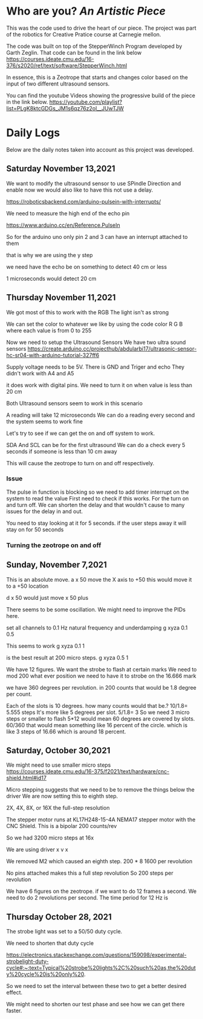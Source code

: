 # Who are you? _An Artistic Piece_
This was the code used to drive the heart of our piece. The project was part of the robotics for Creative Pratice course at Carnegie mellon. 

The code was built on top of the StepperWinch Program developed by Garth Zeglin. 
That code can be found in the link below
https://courses.ideate.cmu.edu/16-376/s2020/ref/text/software/StepperWinch.html

In essence, this is a Zeotrope that starts and changes color based on the input of two different ultrasound sensors.

You can find the youtube Videos showing the progressive build of the piece in the link below. 
https://youtube.com/playlist?list=PLgK8ktcGDGs_JM1s6qz76z2ol__JUwTJW



# Daily Logs
Below are the daily notes taken into account as this project was developed. 


## Saturday November 13,2021
We want to modify the ultrasound sensor to use SPindle Direction and enable
now we would also like to have this not use a delay.

https://roboticsbackend.com/arduino-pulsein-with-interrupts/

We need to measure the high end of the echo pin

https://www.arduino.cc/en/Reference.PulseIn

So for the arduino uno only pin 2 and 3 can have an interrupt attached to them

that is why we are using the y step

we need have the echo be on something to detect 40 cm or less

1 microseconds would detect 20 cm


## Thursday November 11,2021
We got most of this to work with the RGB
The light isn't as strong

We can set the color to whatever we like by using the code
color R G B
where each value is from 0 to 255

Now we need to setup the Ultrasound Sensors
We have two ultra sound sensors
https://create.arduino.cc/projecthub/abdularbi17/ultrasonic-sensor-hc-sr04-with-arduino-tutorial-327ff6

Supply voltage needs to be 5V.
There is GND and Triger and echo
They didn't work with A4 and A5

it does work with digital pins.
We need to turn it on when value is less than 20 cm

Both Ultrasound sensors seem to work in this scenario

A reading will take 12 microseconds
We can do a reading every second and the system seems to work fine

Let's try to see if we can get the on and off system to work.

SDA And SCL can be for the first ultrasound
We can do a check every 5 seconds if someone is less than 10 cm away

This will cause the zeotrope to turn on and off respectively.

### Issue
The pulse in function is blocking so we need to add timer interrupt on the system to read the value
First need to check if this works.
For the turn on and turn off.
We can shorten the delay and that wouldn't cause to many issues for the delay in and out.

You need to stay looking at it for 5 seconds. if the user steps away it will stay on for 50 seconds

### Turning the zeotrope on and off

## Sunday, November 7,2021
This is an absolute move.
a x 50			move the X axis to +50
this would move it to a +50 location

d x 50 would just move x 50 plus

There seems to be some oscillation. We might need to improve the PIDs here.

set all channels to 0.1 Hz natural frequency and underdamping
g xyza 0.1 0.5

This seems to work
g xyza 0.1 1

is the best result at 200 micro steps.
g xyza 0.5 1

We have 12 figures.
We want the strobe to flash at certain marks
We need to mod 200 what ever position we need to have it to strobe on the 16.666 mark

we have 360 degrees per revolution. in 200 counts that would be 1.8 degree per count.

Each of the slots is 10 degrees. how many counts would that be.?
10/1.8= 5.555 steps
It's more like 5 degrees per slot.
5/1.8= 3
So we need 3 micro steps or smaller to flash
5*12 would mean 60 degrees are covered by slots. 60/360 that would mean something like 16 percent of the circle.
which is like 3 steps of 16.66 which is around 18 percent.



## Saturday, October 30,2021
We might need to use smaller micro steps
  https://courses.ideate.cmu.edu/16-375/f2021/text/hardware/cnc-shield.html#id17

Micro stepping suggests that we need to be to remove the things below the driver
We are now setting this to eighth step.

2X, 4X, 8X, or 16X the full-step resolution

The stepper motor runs at
KL17H248-15-4A NEMA17 stepper motor with the CNC Shield. This is a bipolar 200 counts/rev

So we had 3200 micro steps at 16x


We are using driver x
v x

We removed M2 which caused an eighth step.
200 * 8
1600 per revolution

No pins attached makes this a full step revolution
So 200 steps per revolution

We have 6 figures on the zeotrope.
if we want to do 12 frames a second.
We need to do 2 revolutions per second.
The time period for 12 Hz is



## Thursday October 28, 2021
The strobe light was set to a 50/50 duty cycle.

We need to shorten that duty cycle

https://electronics.stackexchange.com/questions/159098/experimental-strobelight-duty-cycle#:~:text=Typical%20strobe%20lights%2C%20such%20as,the%20duty%20cycle%20is%20only%20.

So we need to set the interval between these two to get a better desired effect.

We might need to shorten our test phase and see how we can get there faster.
